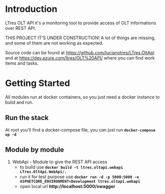 # Introduction 
LTres OLT API it's a monitoring tool to provide access of OLT informations over REST API.

THIS PROJECT IT'S UNDER CONSTRUCTION! A lot of things are missing, and some of them are not working as expected.

Source code can be found at https://github.com/lucianotres/LTres.OltApi  
and at https://dev.azure.com/ltres/OLT%20API/ where you can find work items and tasks.

# Getting Started
All modules run at docker containers, so you just need a docker instance to build and run.

## Run the stack

At root you'll find a docker-compose file, you can just run **`docker-compose up -d`**

## Module by module

1. WebApi - Module to give the REST API access
    - to build use **`docker build -t ltres.oltapi.webapi LTres.OltApi.WebApi/.`**
    - run it for test purpose use **`docker run -d -p 5000:5000 -e ASPNETCORE_ENVIRONMENT=Development ltres.oltapi.webapi`**
    - open local url **http://localhost:5000/swagger**

